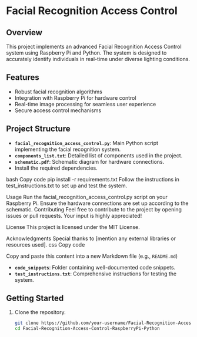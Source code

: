 # Facial Recognition Access Control

## Overview
This project implements an advanced Facial Recognition Access Control system using Raspberry Pi and Python. The system is designed to accurately identify individuals in real-time under diverse lighting conditions.

## Features
- Robust facial recognition algorithms
- Integration with Raspberry Pi for hardware control
- Real-time image processing for seamless user experience
- Secure access control mechanisms

## Project Structure
- **`facial_recognition_access_control.py`**: Main Python script implementing the facial recognition system.
- **`components_list.txt`**: Detailed list of components used in the project.
- **`schematic.pdf`**: Schematic diagram for hardware connections.
- Install the required dependencies.

bash
Copy code
pip install -r requirements.txt
Follow the instructions in test_instructions.txt to set up and test the system.

Usage
Run the facial_recognition_access_control.py script on your Raspberry Pi.
Ensure the hardware connections are set up according to the schematic.
Contributing
Feel free to contribute to the project by opening issues or pull requests. Your input is highly appreciated!

License
This project is licensed under the MIT License.

Acknowledgments
Special thanks to [mention any external libraries or resources used].
css
Copy code

Copy and paste this content into a new Markdown file (e.g., `README.md`)
- **`code_snippets`**: Folder containing well-documented code snippets.
- **`test_instructions.txt`**: Comprehensive instructions for testing the system.

## Getting Started
1. Clone the repository.
   ```bash
   git clone https://github.com/your-username/Facial-Recognition-Access-Control-RaspberryPi-Python.git
   cd Facial-Recognition-Access-Control-RaspberryPi-Python
